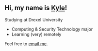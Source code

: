 ## Hi, my name is [Kyle](http://kylegoetke.github.io)!

Studying at Drexel University
- Computing & Security Technology major
- Learning (very) remotely

Feel free to [email me](mailto:kylegoetke@protonmail.com?subject=Hi%20Kyle).
